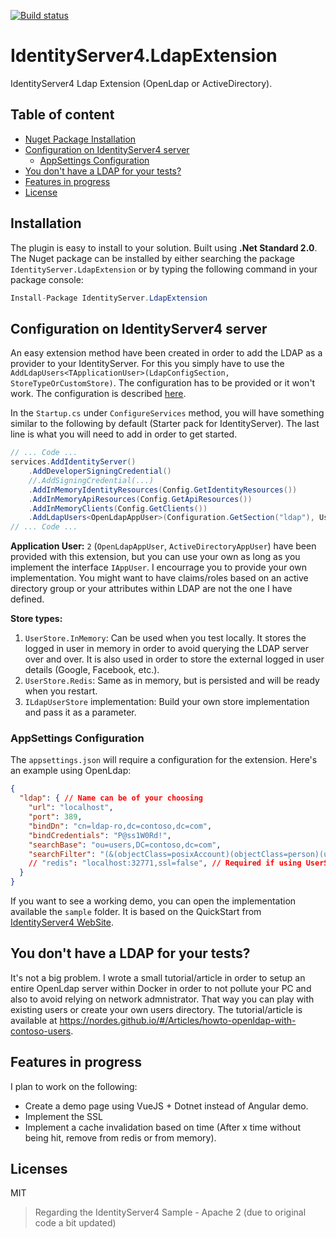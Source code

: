 [![Build status](https://ci.appveyor.com/api/projects/status/k26pepb32vka29w2/branch/master?svg=true)](https://ci.appveyor.com/project/Nordes/identityserver4-ldapextension/branch/master)


# IdentityServer4.LdapExtension
IdentityServer4 Ldap Extension (OpenLdap or ActiveDirectory).

## Table of content
* [Nuget Package Installation](#installation)
* [Configuration on IdentityServer4 server](#IS.BaseConfiguration)
  * [AppSettings Configuration](#IS.AppSettings)
* [You don't have a LDAP for your tests?](#Ldap.Test)
* [Features in progress](#NewFeature)
* [License](#license)

## Installation
<a name="installation"/>

The plugin is easy to install to your solution. Built using **.Net Standard 2.0**. The Nuget package can be installed by either searching the package `IdentityServer.LdapExtension` or by typing the following command in your package console:

```csharp
Install-Package IdentityServer.LdapExtension
```

## Configuration on IdentityServer4 server
<a name="IS.BaseConfiguration"/>

An easy extension method have been created in order to add the LDAP as a provider to your IdentityServer. For this you simply have to use the `AddLdapUsers<TApplicationUser>(LdapConfigSection, StoreTypeOrCustomStore)`. The configuration has to be provided or it won't work. The configuration is described [here](#IS.AppSettings).

In the `Startup.cs` under `ConfigureServices` method, you will have something similar to the following by default (Starter pack for IdentityServer). The last line is what you will need to add in order to get started.

```csharp
// ... Code ...
services.AddIdentityServer()
    .AddDeveloperSigningCredential()
    //.AddSigningCredential(...)
    .AddInMemoryIdentityResources(Config.GetIdentityResources())
    .AddInMemoryApiResources(Config.GetApiResources())
    .AddInMemoryClients(Config.GetClients())
    .AddLdapUsers<OpenLdapAppUser>(Configuration.GetSection("ldap"), UserStore.InMemory);
// ... Code ...
```

**Application User:** `2` (`OpenLdapAppUser`, `ActiveDirectoryAppUser`) have been provided with this extension, but you can use your own as long as you implement the interface `IAppUser`. I encourrage you to provide your own implementation. You might want to have claims/roles based on an active directory group or your attributes within LDAP are not the one I have defined.

**Store types:**
1. `UserStore.InMemory`: Can be used when you test locally. It stores the logged in user in memory in order to avoid querying the LDAP server over and over. It is also used in order to store the external logged in user details (Google, Facebook, etc.).
2. `UserStore.Redis`: Same as in memory, but is persisted and will be ready when you restart.
3. `ILdapUserStore` implementation: Build your own store implementation and pass it as a parameter.

### AppSettings Configuration
<a name="IS.AppSettings"/> 

The `appsettings.json` will require a configuration for the extension. Here's an example using OpenLdap:

```json
{
  "ldap": { // Name can be of your choosing
    "url": "localhost",
    "port": 389,
    "bindDn": "cn=ldap-ro,dc=contoso,dc=com",
    "bindCredentials": "P@ss1W0Rd!",
    "searchBase": "ou=users,DC=contoso,dc=com",
    "searchFilter": "(&(objectClass=posixAccount)(objectClass=person)(uid={0}))"
    // "redis": "localhost:32771,ssl=false", // Required if using UserStore.Redis 
  }
}
```

If you want to see a working demo, you can open the implementation available the `sample` folder. It is based on the QuickStart from [IdentityServer4 WebSite](http://docs.identityserver.io/en/release/).

## You don't have a LDAP for your tests?
<a name="Ldap.Test"/>

It's not a big problem. I wrote a small tutorial/article in order to setup an entire OpenLdap server within Docker in order to not pollute your PC and also to avoid relying on network admnistrator. That way you can play with existing users or create your own users directory. The tutorial/article is available at https://nordes.github.io/#/Articles/howto-openldap-with-contoso-users.

## Features in progress
<a name="NewFeature"/>

I plan to work on the following:
* Create a demo page using VueJS + Dotnet instead of Angular demo.
* Implement the SSL
* Implement a cache invalidation based on time (After x time without being hit, remove from redis or from memory).

## Licenses
<a name="license"/>

MIT

> Regarding the IdentityServer4 Sample - Apache 2 (due to original code a bit updated)